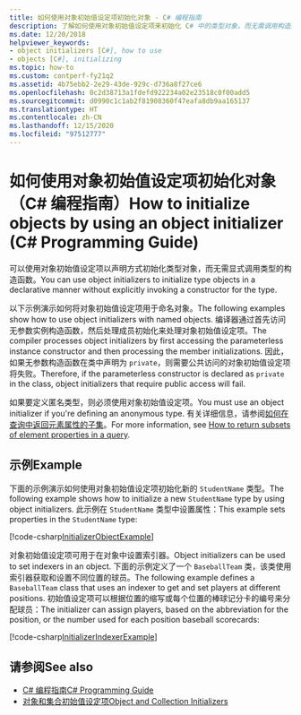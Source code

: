 ```yaml
---
title: 如何使用对象初始值设定项初始化对象 - C# 编程指南
description: 了解如何使用对象初始值设定项来初始化 C# 中的类型对象，而无需调用构造函数。 使用对象初始值设定项来定义匿名类型。
ms.date: 12/20/2018
helpviewer_keywords:
- object initializers [C#], how to use
- objects [C#], initializing
ms.topic: how-to
ms.custom: contperf-fy21q2
ms.assetid: 4b75ebb2-2e29-43de-929c-d736a8f27ce6
ms.openlocfilehash: 0c2d38713a1fdefd922234a02e23518c0f00add5
ms.sourcegitcommit: d0990c1c1ab2f81908360f47eafa8db9aa165137
ms.translationtype: HT
ms.contentlocale: zh-CN
ms.lasthandoff: 12/15/2020
ms.locfileid: "97512777"
---
```

# <a name="how-to-initialize-objects-by-using-an-object-initializer-c-programming-guide"></a><span data-ttu-id="f0461-104">如何使用对象初始值设定项初始化对象（C# 编程指南）</span><span class="sxs-lookup"><span data-stu-id="f0461-104">How to initialize objects by using an object initializer (C# Programming Guide)</span></span>

<span data-ttu-id="f0461-105">可以使用对象初始值设定项以声明方式初始化类型对象，而无需显式调用类型的构造函数。</span><span class="sxs-lookup"><span data-stu-id="f0461-105">You can use object initializers to initialize type objects in a declarative manner without explicitly invoking a constructor for the type.</span></span>  
  
<span data-ttu-id="f0461-106">以下示例演示如何将对象初始值设定项用于命名对象。</span><span class="sxs-lookup"><span data-stu-id="f0461-106">The following examples show how to use object initializers with named objects.</span></span> <span data-ttu-id="f0461-107">编译器通过首先访问无参数实例构造函数，然后处理成员初始化来处理对象初始值设定项。</span><span class="sxs-lookup"><span data-stu-id="f0461-107">The compiler processes object initializers by first accessing the parameterless instance constructor and then processing the member initializations.</span></span> <span data-ttu-id="f0461-108">因此，如果无参数构造函数在类中声明为 `private`，则需要公共访问的对象初始值设定项将失败。</span><span class="sxs-lookup"><span data-stu-id="f0461-108">Therefore, if the parameterless constructor is declared as `private` in the class, object initializers that require public access will fail.</span></span>
  
<span data-ttu-id="f0461-109">如果要定义匿名类型，则必须使用对象初始值设定项。</span><span class="sxs-lookup"><span data-stu-id="f0461-109">You must use an object initializer if you're defining an anonymous type.</span></span> <span data-ttu-id="f0461-110">有关详细信息，请参阅[如何在查询中返回元素属性的子集](how-to-return-subsets-of-element-properties-in-a-query.md)。</span><span class="sxs-lookup"><span data-stu-id="f0461-110">For more information, see [How to return subsets of element properties in a query](how-to-return-subsets-of-element-properties-in-a-query.md).</span></span>  
  
## <a name="example"></a><span data-ttu-id="f0461-111">示例</span><span class="sxs-lookup"><span data-stu-id="f0461-111">Example</span></span>  

<span data-ttu-id="f0461-112">下面的示例演示如何使用对象初始值设定项初始化新的 `StudentName` 类型。</span><span class="sxs-lookup"><span data-stu-id="f0461-112">The following example shows how to initialize a new `StudentName` type by using object initializers.</span></span> <span data-ttu-id="f0461-113">此示例在 `StudentName` 类型中设置属性：</span><span class="sxs-lookup"><span data-stu-id="f0461-113">This example sets properties in the `StudentName` type:</span></span>
  
[!code-csharp[InitializerObjectExample](../../../../samples/snippets/csharp/programming-guide/classes-and-structs/object-collection-initializers/HowToObjectInitializers.cs#HowToObjectInitializers)]  

<span data-ttu-id="f0461-114">对象初始值设定项可用于在对象中设置索引器。</span><span class="sxs-lookup"><span data-stu-id="f0461-114">Object initializers can be used to set indexers in an object.</span></span> <span data-ttu-id="f0461-115">下面的示例定义了一个 `BaseballTeam` 类，该类使用索引器获取和设置不同位置的球员。</span><span class="sxs-lookup"><span data-stu-id="f0461-115">The following example defines a `BaseballTeam` class that uses an indexer to get and set players at different positions.</span></span> <span data-ttu-id="f0461-116">初始值设定项可以根据位置的缩写或每个位置的棒球记分卡的编号来分配球员：</span><span class="sxs-lookup"><span data-stu-id="f0461-116">The initializer can assign players, based on the abbreviation for the position, or the number used for each position baseball scorecards:</span></span>

[!code-csharp[InitializerIndexerExample](../../../../samples/snippets/csharp/programming-guide/classes-and-structs/object-collection-initializers/HowToIndexInitializer.cs#HowToIndexInitializer)]  

## <a name="see-also"></a><span data-ttu-id="f0461-117">请参阅</span><span class="sxs-lookup"><span data-stu-id="f0461-117">See also</span></span>

- [<span data-ttu-id="f0461-118">C# 编程指南</span><span class="sxs-lookup"><span data-stu-id="f0461-118">C# Programming Guide</span></span>](../index.md)
- [<span data-ttu-id="f0461-119">对象和集合初始值设定项</span><span class="sxs-lookup"><span data-stu-id="f0461-119">Object and Collection Initializers</span></span>](object-and-collection-initializers.md)
